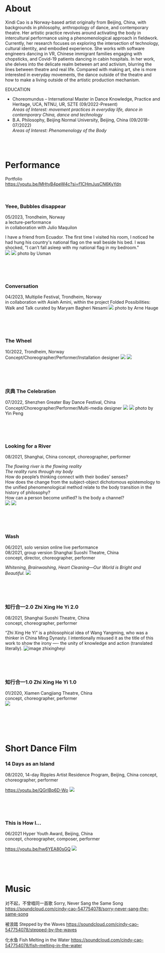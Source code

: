# About
Xindi Cao is a Norway-based artist originally from Beijing, China, with backgrounds in philosophy, anthropology of dance, and contemporary theatre. Her artistic practice revolves around activating the body in intercultural performance using a phenomenological approach in fieldwork. Currently, her research focuses on exploring the intersection of technology, cultural identity, and embodied experience. She works with software engineers dancing in VR, Chinese immigrant families engaging with chopsticks, and Covid-19 patients dancing in cabin hospitals. In her work, she delves into the delicate realm between art and activism, blurring the lines between theatre and real life. Compared with making art, she is more interested in everyday movements, the dance outside of the theatre and how to make a living outside of the artistic production mechanism.  

EDUCATION
- Choreomundus – International Master in Dance Knowledge, Practice and Heritage, UCA, NTNU, UR, SZTE (09/2022-Present)  
*Areas of Interest: movement practices in everyday life, dance in contemporary China, dance and technology*
- B.A. Philosophy, Beijing Normal University, Beijing, China (09/2018-07/2022)  
*Areas of Interest: Phenomenology of the Body*

<br/>
<br/>

# Performance
Portfolio  
<https://youtu.be/MHtyB4peW4c?si=f1CHmJusCN6KyYdn>

<br/>
  
### Yeee, Bubbles disappear
05/2023, Trondheim, Norway  
a lecture-performance  
in collaboration with Julio Maquilon

I have a friend from Ecuador. The first time I visited his room, I noticed he had hung his country's national flag on the wall beside his bed. I was shocked, "I can’t fall asleep with my national flag in my bedroom."  
![](assets/img/bubble1.jpg)
![](assets/img/bubble2.jpg)
photo by Usman

<br/> 
<br/>
<br/>

### Conversation
04/2023, Multiplie Festival, Trondheim, Norway  
in collaboration with Asieh Amini, within the project Folded Possibilities: Walk and Talk curated by Maryam Bagheri Nesami
![](assets/img/conversation.JPG)
photo by Arne Hauge

<br/>
<br/>
<br/> 

### The Wheel
10/2022, Trondheim, Norway  
Concept/Choreographer/Performer/Installation designer
![](assets/img/wheel1.PNG)
![](assets/img/wheel2.PNG)

<br/> 
<br/>
<br/>

### 庆典 The Celebration
07/2022, Shenzhen Greater Bay Dance Festival, China  
Concept/Choreographer/Performer/Multi-media designer
![](assets/img/qingdian1.JPG)
![](assets/img/qingdian2.JPG)
photo by Yin Peng

<br/> 
<br/>
<br/>

### Looking for a River 
08/2021, Shanghai, China
concept, choreographer, performer  

*The flowing river is the flowing reality  
The reality runs through my body*  
How do people’s thinking  connect with their bodies’ senses?  
How does the change from the subject-object dichotomous epistemology to the unified phenomenological method relate to the body transition in the history of philosophy?  
How can a person become unified? Is the body a channel?  
![](assets/img/river1.png)
![](assets/img/river2.png)

<br/> 
<br/>
<br/>

### Wash
06/2021, solo version online live performance  
08/2021, group version Shanghai Suoshi Theatre, China  
concept, director, choreographer, performer  

*Whitening, Brainwashing, Heart Cleaning—Our World is Bright and Beautiful.*
![](assets/img/wash2.png)

<br/> 
<br/>
<br/>

### 知行合一2.0 Zhi Xing He Yi 2.0 
08/2021, Shanghai Suoshi Theatre, China  
concept, choreographer, performer  

“Zhi Xing He Yi” is a philosophical idea of Wang Yangming, who was a thinker in China Ming Dynasty. I intentionally  misused it as the title of this work to show the irony —- the unity of knowledge and action (translated literally).
![image zhixingheyi](/assets/img/zhixingheyi.png)

<br/> 
<br/>
<br/>

### 知行合一1.0 Zhi Xing He Yi 1.0 
01/2020, Xiamen Cangjiang Theatre, China  
concept, choreographer, performer  
![](assets/img/zhixingheyi1.JPG)

<br/> 
<br/>
<br/>  
<br/> 

# Short Dance Film

### 14 Days as an Island 
08/2020, 14-day Ripples Artist Residence Program, Beijing, China
concept, choreographer, performer  

 <https://youtu.be/QGrIBp6D-Wo>
 ![](assets/img/gudao.png)

<br/> 
<br/>
<br/> 

### This is How I... 
06/2021 Hyper Youth Award, Beijing, China  
concept, choreographer, composer, performer 

<https://youtu.be/hw6YEA80sGQ>
 ![](assets/img/howi.png)

<br/> 
<br/>
<br/> 

# Music

对不起，不曾唱同一首歌 Sorry, Never Sang the Same Song <https://soundcloud.com/cindy-cao-547754078/sorry-never-sang-the-same-song>

被浪踏 Stepped by the Waves <https://soundcloud.com/cindy-cao-547754078/stepped-by-the-waves>

化水鱼 Fish Melting in the Water <https://soundcloud.com/cindy-cao-547754078/fish-melting-in-the-water>


